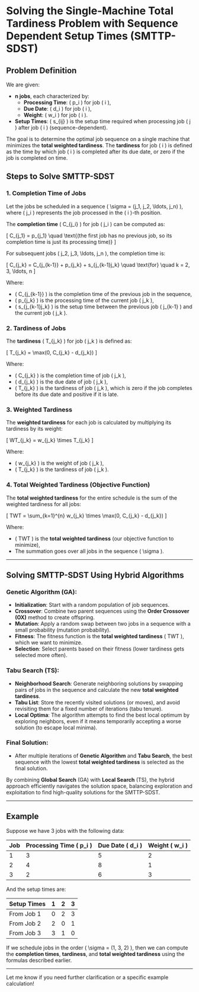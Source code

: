 # Solving the Single-Machine Total Tardiness Problem with Sequence Dependent Setup Times (SMTTP-SDST)

## Problem Definition

We are given:
- **n jobs**, each characterized by:
  - **Processing Time**: \( p_i \) for job \( i \),
  - **Due Date**: \( d_i \) for job \( i \),
  - **Weight**: \( w_i \) for job \( i \).
- **Setup Times**: \( s_{ij} \) is the setup time required when processing job \( j \) after job \( i \) (sequence-dependent).

The goal is to determine the optimal job sequence on a single machine that minimizes the **total weighted tardiness**. The **tardiness** for job \( i \) is defined as the time by which job \( i \) is completed after its due date, or zero if the job is completed on time.

## Steps to Solve SMTTP-SDST

### 1. Completion Time of Jobs

Let the jobs be scheduled in a sequence \( \sigma = (j_1, j_2, \ldots, j_n) \), where \( j_i \) represents the job processed in the \( i \)-th position.

The **completion time** \( C_{j_i} \) for job \( j_i \) can be computed as:

\[
C_{j_1} = p_{j_1} \quad \text{(the first job has no previous job, so its completion time is just its processing time)}
\]

For subsequent jobs \( j_2, j_3, \ldots, j_n \), the completion time is:

\[
C_{j_k} = C_{j_{k-1}} + p_{j_k} + s_{j_{k-1}j_k} \quad \text{for} \quad k = 2, 3, \ldots, n
\]

Where:
- \( C_{j_{k-1}} \) is the completion time of the previous job in the sequence,
- \( p_{j_k} \) is the processing time of the current job \( j_k \),
- \( s_{j_{k-1}j_k} \) is the setup time between the previous job \( j_{k-1} \) and the current job \( j_k \).

### 2. Tardiness of Jobs

The **tardiness** \( T_{j_k} \) for job \( j_k \) is defined as:

\[
T_{j_k} = \max(0, C_{j_k} - d_{j_k})
\]

Where:
- \( C_{j_k} \) is the completion time of job \( j_k \),
- \( d_{j_k} \) is the due date of job \( j_k \),
- \( T_{j_k} \) is the tardiness of job \( j_k \), which is zero if the job completes before its due date and positive if it is late.

### 3. Weighted Tardiness

The **weighted tardiness** for each job is calculated by multiplying its tardiness by its weight:

\[
WT_{j_k} = w_{j_k} \times T_{j_k}
\]

Where:
- \( w_{j_k} \) is the weight of job \( j_k \),
- \( T_{j_k} \) is the tardiness of job \( j_k \).

### 4. Total Weighted Tardiness (Objective Function)

The **total weighted tardiness** for the entire schedule is the sum of the weighted tardiness for all jobs:

\[
TWT = \sum_{k=1}^{n} w_{j_k} \times \max(0, C_{j_k} - d_{j_k})
\]

Where:
- \( TWT \) is the **total weighted tardiness** (our objective function to minimize),
- The summation goes over all jobs in the sequence \( \sigma \).

---

## Solving SMTTP-SDST Using Hybrid Algorithms

### Genetic Algorithm (GA):
- **Initialization**: Start with a random population of job sequences.
- **Crossover**: Combine two parent sequences using the **Order Crossover (OX)** method to create offspring.
- **Mutation**: Apply a random swap between two jobs in a sequence with a small probability (mutation probability).
- **Fitness**: The fitness function is the **total weighted tardiness** \( TWT \), which we want to minimize.
- **Selection**: Select parents based on their fitness (lower tardiness gets selected more often).

### Tabu Search (TS):
- **Neighborhood Search**: Generate neighboring solutions by swapping pairs of jobs in the sequence and calculate the new **total weighted tardiness**.
- **Tabu List**: Store the recently visited solutions (or moves), and avoid revisiting them for a fixed number of iterations (tabu tenure).
- **Local Optima**: The algorithm attempts to find the best local optimum by exploring neighbors, even if it means temporarily accepting a worse solution (to escape local minima).

### Final Solution:
- After multiple iterations of **Genetic Algorithm** and **Tabu Search**, the best sequence with the lowest **total weighted tardiness** is selected as the final solution.

By combining **Global Search** (GA) with **Local Search** (TS), the hybrid approach efficiently navigates the solution space, balancing exploration and exploitation to find high-quality solutions for the SMTTP-SDST.

---

## Example

Suppose we have 3 jobs with the following data:

| Job | Processing Time \( p_i \) | Due Date \( d_i \) | Weight \( w_i \) |
|-----|---------------------------|---------------------|------------------|
| 1   | 3                         | 5                   | 2                |
| 2   | 4                         | 8                   | 1                |
| 3   | 2                         | 6                   | 3                |

And the setup times are:

| Setup Times  | 1  | 2  | 3  |
|--------------|----|----|----|
| From Job 1   | 0  | 2  | 3  |
| From Job 2   | 2  | 0  | 1  |
| From Job 3   | 3  | 1  | 0  |

If we schedule jobs in the order \( \sigma = (1, 3, 2) \), then we can compute the **completion times**, **tardiness**, and **total weighted tardiness** using the formulas described earlier.

---

Let me know if you need further clarification or a specific example calculation!
